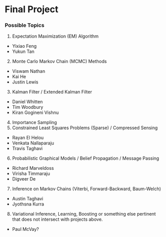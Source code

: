 # Final Project

### Possible Topics

1. Expectation Maximization (EM) Algorithm
  * Yixiao Feng
  * Yukun Tan
2. Monte Carlo Markov Chain (MCMC) Methods
  * Viswam Nathan
  * Kai He
  * Justin Lewis
3. Kalman Filter / Extended Kalman Filter
  * Daniel Whitten
  * Tim Woodbury
  * Kiran Gogineni Vishnu
4. Importance Sampling
5. Constrained Least Squares Problems (Sparse) / Compressed Sensing
  * Rayan El Helou
  * Venkata Nallaparaju
  * Travis Taghavi
6. Probabilistic Graphical Models / Belief Propagation / Message Passing
  * Richard Marveldoss
  * Virisha Timmaraju
  * Digveer De
7. Inference on Markov Chains (Viterbi, Forward-Backward, Baum-Welch)
  * Austin Taghavi
  * Jyothsna Kurra
8. Variational Inference, Learning, Boosting or something else pertinent that does not intersect with projects above.
* Paul McVay?

